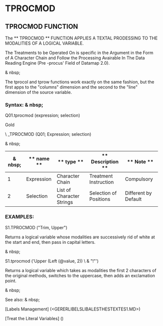 # TPROCMOD

## TPROCMOD FUNCTION

The ** TPROCMOD ** FUNCTION APPLIES A TEXTAL PRODESSING TO THE MODALITIES OF A LOGICAL VARIABLE.

The Treatments to be Operated On is specific in the Argument in the Form of A Character Chain and Follow the Processing Avairable In The Data Reading Engine (Pre -procus' Field of Datamap 2.0).

& nbsp;

The tprocol and tprow functions work exactly on the same fashion, but the first apps to the "columns" dimension and the second to the "line" dimension of the source variable.

### Syntax: & nbsp;

Q01.tprocmod (expression; selection)

Gold

\ _TPROCMOD (Q01; Expression; selection)

& nbsp;

| & nbsp; | ** name ** | ** type ** | ** Description ** | ** Note ** |
| --- | --- | --- | --- | --- |
| &#49; | Expression | Character Chain | Treatment Instruction | Compulsory |
| &#50; | Selection | List of Character Strings | Selection of Positions | Different by Default |

### EXAMPLES:

S1.TPROCMOD ("Trim, Upper")

Returns a logical variable whose modalities are successively rid of white at the start and end, then pass in capital letters.

& nbsp;

S1.tprocmod ('Upper (Left (@value, 2)) \ & "\!"')

Returns a logical variable which takes as modalities the first 2 characters of the original methods, switches to the uppercase, then adds an exclamation point.

& nbsp;

See also: & nbsp;

[Labels Management] (<GERERLIBELSLIBALESTHESTEXTES1.MD>)

[Treat the Literal Variables] (<Trellious Little Little.md>)